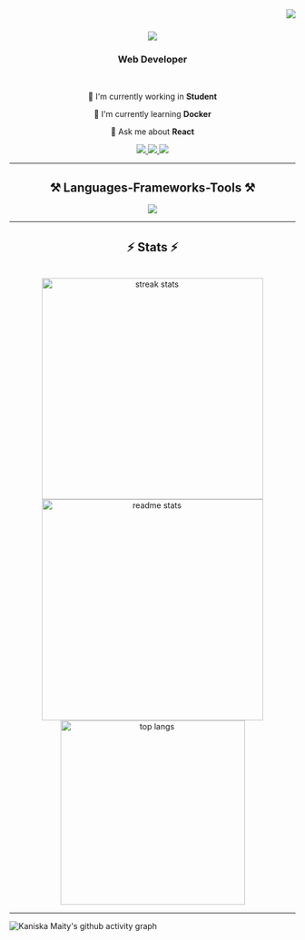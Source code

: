 <img align="right" src="https://visitor-badge.laobi.icu/badge?page_id=iamkaniska.iamkaniska" />
<h1 align="center">
  <img src="https://readme-typing-svg.herokuapp.com/?font=Righteous&size=35&center=true&vCenter=true&width=500&height=70&duration=4000&lines=Hi+There!+👋;I'm+Kaniska%20Maity!;" />
</h1>
<h3 align="center">Web Developer</h3>
<br/>
<div align="center">
 
 🔭 I'm currently working in **Student**
 
 🌱 I'm currently learning **Docker**

💬 Ask me about **React**
 </div>
 
<div align="center"> 
  <a href="mailto:kaniskamaity@gmail.com">
    <img src="https://img.shields.io/badge/Gmail-333333?style=for-the-badge&logo=gmail&logoColor=red" />
  </a>
  <a href="https://www.linkedin.com/in/kaniska-maity-936715270/" target="_blank">
    <img src="https://img.shields.io/badge/LinkedIn-0077B5?style=for-the-badge&logo=linkedin&logoColor=white" target="_blank" />
  </a>
  <a href="" target="_blank">
     <img src="https://img.shields.io/badge/Portfolio-FF5722?style=for-the-badge&logo=todoist&logoColor=white" target="_blank" />
  </a>
</div>
 <hr/>
 
<h2 align="center">⚒️ Languages-Frameworks-Tools ⚒️</h2>
<div align="center">
    <img src="https://skillicons.dev/icons?i=Js, react, nodeJs,React,Git,VsCode,Vercel" />
</div>
<hr/>

<h2 align="center">⚡ Stats ⚡</h2>
<br>
<div align=center>
  <img width=390 src="https://streak-stats.demolab.com?user=iamkaniska&theme=react&border_radius=10" alt="streak stats"/>
  <img width=390 src="https://github-readme-stats.vercel.app/api?username=iamkaniska&show_icons=true&theme=react&rank_icon=github&border_radius=10" alt="readme stats" />
  <br/>
  <img width=325 align="center" src="https://github-readme-stats.vercel.app/api/top-langs/?username=iamkaniska&hide=HTML&langs_count=8&layout=compact&theme=react&border_radius=10&size_weight=0.5&count_weight=0.5&exclude_repo=github-readme-stats" alt="top langs" />
</div>
<hr/>

<img src="https://github-readme-activity-graph.vercel.app/graph?username=iamkaniska&theme=merko" alt="Kaniska Maity's github activity graph"/>
